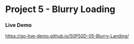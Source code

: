 # Project 5 - Blurry Loading

### Live Demo
https://go-live-demo.github.io/50P50D-05-Blurry-Landing/